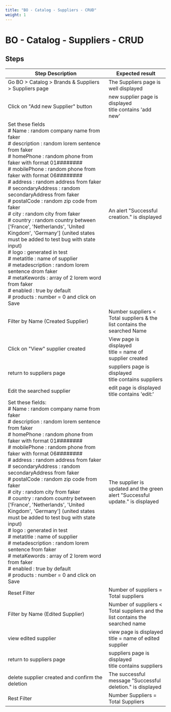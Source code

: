 ```yaml
---
title: "BO - Catalog - Suppliers - CRUD"
weight: 1
---
```


# BO - Catalog - Suppliers - CRUD
## Steps
| Step Description | Expected result |
| ----- | ----- |
| Go BO > Catalog > Brands & Suppliers > Suppliers page | The Suppliers page is well displayed |
| Click on "Add new Supplier" button | new supplier page is displayed <br>title contains 'add new' |
| Set these fields<br> # Name : random company name from faker<br> # description : random lorem sentence from faker<br> # homePhone : random phone from faker with format 01########<br> # mobilePhone : random phone from faker with format 06########<br> # address : random address from faker<br> # secondaryAddress : random secondaryAddress from faker<br> # postalCode : random zip code from faker<br> # city : random city from faker<br> # country : random country between ['France', 'Netherlands', 'United Kingdom', 'Germany'] (united states must be added to test bug with state input)<br> # logo : generated in test<br> # metatitle : name of supplier<br> # metadescription : random lorem sentence drom faker<br> # metaKewords : array of 2 lorem word from faker<br> # enabled : true by default<br> # products : number = 0 and click on Save | An alert "Successful creation." is displayed |
| Filter by Name (Created Supplier) | Number suppliers < Total suppliers & the list contains the searched Name |
| Click on "View" supplier created | View page is displayed <br>title = name of supplier created |
| return to suppliers page | suppliers page is displayed <br>title contains suppliers |
| Edit the searched supplier | edit page is displayed <br>title contains 'edit:' |
| Set these fields:<br> # Name : random company name from faker<br> # description : random lorem sentence from faker<br> # homePhone : random phone from faker with format 01########<br> # mobilePhone : random phone from faker with format 06########<br> # address : random address from faker<br> # secondaryAddress : random secondaryAddress from faker<br> # postalCode : random zip code from faker<br> # city : random city from faker<br> # country : random country between ['France', 'Netherlands', 'United Kingdom', 'Germany'] (united states must be added to test bug with state input)<br> # logo : generated in test<br> # metatitle : name of supplier<br> # metadescription : random lorem sentence from faker<br> # metaKewords : array of 2 lorem word from faker<br> # enabled : true by default<br> # products : number = 0 and click on Save | The supplier is updated and the green alert "Successful update." is displayed |
| Reset Filter | Number of suppliers = Total suppliers |
| Filter by Name (Edited Supplier) | Number of suppliers < Total suppliers and the list contains the searched name |
| view edited supplier | view page is displayed <br>title = name of edited supplier |
| return to suppliers page | suppliers page is displayed <br>title contains suppliers |
| delete supplier created and confirm the deletion | The successful message "Successful deletion." is displayed |
| Rest Filter | Number Suppliers = Total Suppliers |
